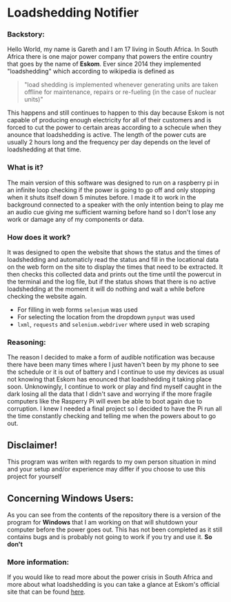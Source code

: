 # Loadshedding Notifier
### Backstory:

Hello World, my name is Gareth and I am 17 living in South Africa. In South Africa there is one major power company that powers the entire country that goes by the name of **Eskom**. Ever since 2014 they implemented "loadshedding" which according to wikipedia is defined as 

> "load shedding is implemented whenever generating units are taken offline for maintenance, repairs or re-fueling (in the case of nuclear units)"

This happens and still continues to happen to this day because Eskom is not capable of producing enough electricity for all of their customers and is forced to cut the power to certain areas according to a schecule when they anounce that loadshedding is active. The length of the power cuts are usually 2 hours long and the frequency per day depends on the level of loadshedding at that time.

### What is it?

The main version of this software was designed to run on a raspberry pi in an infinite loop checking if the power is going to go off and only stopping when it shuts itself down 5 minutes before. I made it to work in the background connected to a speaker with the only intention being to play me an audio cue giving me sufficient warning before hand so I don't lose any work or damage any of my components or data.

### How does it work?

It was designed to open the website that shows the status and the times of loadshedding and automaticly read the status and fill in the locational data on the web form on the site to display the times that need to be extracted. It then checks this collected data and prints out the time until the powercut in the terminal and the log file, but if the status shows that there is no active loadshedding at the moment it will do nothing and wait a while before checking the website again.

- For filling in web forms `selenium` was used
- For selecting the location from the dropdown `pynput` was used
- `lxml`, `requests` and `selenium.webdriver` where used in web scraping

### Reasoning:

The reason I decided to make a form of audible notification was because there have been many times where I just haven't been by my phone to see the schedule or it is out of battery and I continue to use my devices as usual not knowing that Eskom has enounced that loadshedding it taking place soon. Unknowingly, I continue to work or play and find myself caught in the dark losing all the data that I didn't save and worrying if the more fragile computers like the Rasperry Pi will even be able to boot again due to corruption. I knew I needed a final project so I decided to have the Pi run all the time constantly checking and telling me when the powers about to go out.

## Disclaimer!

This program was writen with regards to my own person situation in mind and your setup and/or experience may differ if you choose to use this project for yourself

## Concerning Windows Users:

As you can see from the contents of the repository there is a version of the program for **Windows** that I am working on that will shutdown your computer before the power goes out. This has not been completed as it still contains bugs and is probably not going to work if you try and use it. __So don't__

### More information:

If you would like to read more about the power crisis in South Africa and more about what loadshedding is you can take a glance at Eskom's official site that can be found [here](https://loadshedding.eskom.co.za/loadshedding/description).